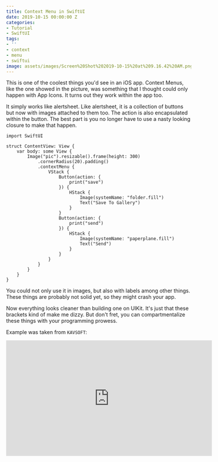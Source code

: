 ```yaml
---
title: Context Menu in SwiftUI
date: 2019-10-15 00:00:00 Z
categories:
- Tutorial
- SwiftUI
tags:
- ''
- context
- menu
- swiftui
image: assets/images/Screen%20Shot%202019-10-15%20at%209.16.42%20AM.png
---
```


This is one of the coolest things you'd see in an iOS app. Context Menus, like the one showed in the picture, was something that I thought could only happen with App Icons. It turns out they work within the app too.

It simply works like alertsheet. Like alertsheet, it is a collection of buttons but now with images attached to them too. The action is also encapsulated within the button. The best part is you no longer have to use a nasty looking closure to make that happen.
```
import SwiftUI

struct ContentView: View {
    var body: some View {
        Image("pic").resizable().frame(height: 300)
            .cornerRadius(20).padding()
            .contextMenu {
                VStack {
                    Button(action: {
                        print("save")
                    }) {
                        HStack {
                            Image(systemName: "folder.fill")
                            Text("Save To Gallery")
                        }
                    }
                    Button(action: {
                        print("send")
                    }) {
                        HStack {
                            Image(systemName: "paperplane.fill")
                            Text("Send")
                        }
                    }
                }
            }
        }
    }
}
```

You could not only use it in images, but also with labels among other things. These things are probably not solid yet, so they might crash your app.

Now everything looks cleaner than building one on UIKit. It's just that these brackets kind of make me dizzy. But don't fret, you can compartmentalize these things with your programming prowess.

Example was taken from `KAVSOFT`:

<iframe width="560" height="315" src="https://www.youtube.com/embed/NgXHemwSFIQ" frameborder="0" allow="accelerometer; autoplay; encrypted-media; gyroscope; picture-in-picture" allowfullscreen></iframe>
